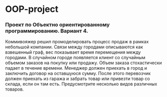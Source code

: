 # OOP-project
### Проект по Объектно ориентированному программированию. Вариант 4. ###  
Коммивояжер решил промоделировать процесс продаж в рамках небольшой компании. Связи между городами описываются как взвешенный граф, вес показывает время перемещения между городами. В случайном городе появляется клиент со случайным объемом заказов на покупку или продажу. Объем заказа стохастически падает в течение времени. Менеджер должен приехать в город и заключить договор на оставшуюся сумму. После этого перевозчик должен приехать из гаража и забрать товар или привезти товар со склада, если он там есть. Предусмотрите несколько видов различных товаров.
